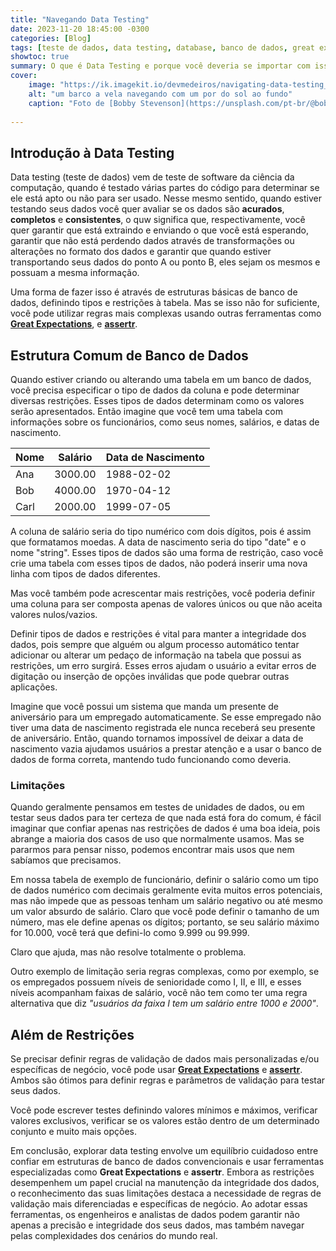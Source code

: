 ```yaml
---
title: "Navegando Data Testing"
date: 2023-11-20 18:45:00 -0300
categories: [Blog]
tags: [teste de dados, data testing, database, banco de dados, great expectations, assertr, engenheiro analítico, analytics engineer, engenheiro de dados, data engineering, SQL]
showtoc: true
summary: O que é Data Testing e porque você deveria se importar com isso?
cover:
    image: "https://ik.imagekit.io/devmedeiros/navigating-data-testing_Ka1fdcGdv.webp"
    alt: "um barco a vela navegando com um por do sol ao fundo"
    caption: "Foto de [Bobby Stevenson](https://unsplash.com/pt-br/@bobbystevenson?utm_content=creditCopyText&utm_medium=referral&utm_source=unsplash) na [Unsplash](https://unsplash.com/pt-br/fotografias/veleiro-branco-no-mar-durante-o-por-do-sol-3AEJ6imbQTo?utm_content=creditCopyText&utm_medium=referral&utm_source=unsplash)"
  
---
```


## Introdução à Data Testing

Data testing (teste de dados) vem de teste de software da ciência da computação, quando é testado várias partes do código para determinar se ele está apto ou não para ser usado. Nesse mesmo sentido, quando estiver testando seus dados você quer avaliar se os dados são **acurados**, **completos** e **consistentes**, o quw significa que, respectivamente, você quer garantir que está extraindo e enviando o que você está esperando, garantir que não está perdendo dados através de transformações ou alterações no formato dos dados e garantir que quando estiver transportando seus dados do ponto A ou ponto B, eles sejam os mesmos e possuam a mesma informação.

Uma forma de fazer isso é através de estruturas básicas de banco de dados, definindo tipos e restrições à tabela. Mas se isso não for suficiente, você pode utilizar regras mais complexas usando outras ferramentas como [**Great Expectations**](https://greatexpectations.io/), e [**assertr**](https://docs.ropensci.org/assertr/).

## Estrutura Comum de Banco de Dados

Quando estiver criando ou alterando uma tabela em um banco de dados, você precisa especificar o tipo de dados da coluna e pode determinar diversas restrições. Esses tipos de dados determinam como os valores serão apresentados. Então imagine que você tem uma tabela com informações sobre os funcionários, como seus nomes, salários, e datas de nascimento.

| Nome | Salário   | Data de Nascimento |
|------|-----------|--------------------|
| Ana  | 3000.00   | 1988-02-02         |
| Bob  | 4000.00   | 1970-04-12         |
| Carl | 2000.00   | 1999-07-05         |

A coluna de salário seria do tipo numérico com dois dígitos, pois é assim que formatamos moedas. A data de nascimento seria do tipo "date" e o nome "string". Esses tipos de dados são uma forma de restrição, caso você crie uma tabela com esses tipos de dados, não poderá inserir uma nova linha com tipos de dados diferentes.

Mas você também pode acrescentar mais restrições, você poderia definir uma coluna para ser composta apenas de valores únicos ou que não aceita valores nulos/vazios.

Definir tipos de dados e restrições é vital para manter a integridade dos dados, pois sempre que alguém ou algum processo automático tentar adicionar ou alterar um pedaço de informação na tabela que possui as restrições, um erro surgirá. Esses erros ajudam o usuário a evitar erros de digitação ou inserção de opções inválidas que pode quebrar outras aplicações.

Imagine que você possui um sistema que manda um presente de aniversário para um empregado automaticamente. Se esse empregado não tiver uma data de nascimento registrada ele nunca receberá seu presente de aniversário. Então, quando tornamos impossível de deixar a data de nascimento vazia ajudamos usuários a prestar atenção e a usar o banco de dados de forma correta, mantendo tudo funcionando como deveria.

### Limitações

Quando geralmente pensamos em testes de unidades de dados, ou em testar seus dados para ter certeza de que nada está fora do comum, é fácil imaginar que confiar apenas nas restrições de dados é uma boa ideia, pois abrange a maioria dos casos de uso que normalmente usamos. Mas se pararmos para pensar nisso, podemos encontrar mais usos que nem sabíamos que precisamos.

Em nossa tabela de exemplo de funcionário, definir o salário como um tipo de dados numérico com decimais geralmente evita muitos erros potenciais, mas não impede que as pessoas tenham um salário negativo ou até mesmo um valor absurdo de salário. Claro que você pode definir o tamanho de um número, mas ele define apenas os dígitos; portanto, se seu salário máximo for 10.000, você terá que defini-lo como 9.999 ou 99.999.

Claro que ajuda, mas não resolve totalmente o problema.

Outro exemplo de limitação seria regras complexas, como por exemplo, se os empregados possuem níveis de senioridade como I, II, e III, e esses níveis acompanham faixas de salário, você não tem como ter uma regra alternativa que diz _"usuários da faixa I tem um salário entre 1000 e 2000"_.

## Além de Restrições

Se precisar definir regras de validação de dados mais personalizadas e/ou específicas de negócio, você pode usar [**Great Expectations**](https://greatexpectations.io/) e [**assertr**](https://docs.ropensci.org/assertr/). Ambos são ótimos para definir regras e parâmetros de validação para testar seus dados.

Você pode escrever testes definindo valores mínimos e máximos, verificar valores exclusivos, verificar se os valores estão dentro de um determinado conjunto e muito mais opções.

Em conclusão, explorar data testing envolve um equilíbrio cuidadoso entre confiar em estruturas de banco de dados convencionais e usar ferramentas especializadas como **Great Expectations** e **assertr**. Embora as restrições desempenhem um papel crucial na manutenção da integridade dos dados, o reconhecimento das suas limitações destaca a necessidade de regras de validação mais diferenciadas e específicas de negócio. Ao adotar essas ferramentas, os engenheiros e analistas de dados podem garantir não apenas a precisão e integridade dos seus dados, mas também navegar pelas complexidades dos cenários do mundo real.